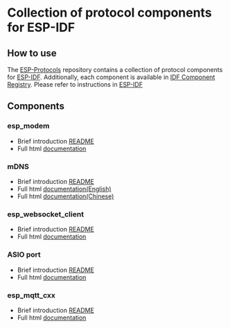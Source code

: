# Collection of protocol components for ESP-IDF

## How to use

The [ESP-Protocols](https://github.com/espressif/esp-protocols) repository contains a collection of protocol components for [ESP-IDF](https://github.com/espressif/esp-idf).
Additionally, each component is available in [IDF Component Registry](https://components.espressif.com). 
Please refer to instructions in [ESP-IDF](https://github.com/espressif/esp-idf)

## Components

### esp_modem

* Brief introduction [README](components/esp_modem/README.md)
* Full html [documentation](https://docs.espressif.com/projects/esp-protocols/esp_modem/docs/latest/index.html)

### mDNS

* Brief introduction [README](components/mdns/README.md)
* Full html [documentation(English)](https://docs.espressif.com/projects/esp-protocols/mdns/docs/latest/en/index.html)
* Full html [documentation(Chinese)](https://docs.espressif.com/projects/esp-protocols/mdns/docs/latest/zh_CN/index.html)

### esp_websocket_client

* Brief introduction [README](components/esp_websocket_client/README.md)
* Full html [documentation](https://docs.espressif.com/projects/esp-protocols/esp_websocket_client/docs/latest/index.html)

### ASIO port

* Brief introduction [README](components/asio/README.md)
* Full html [documentation](https://docs.espressif.com/projects/esp-protocols/asio/docs/latest/index.html)

### esp_mqtt_cxx

* Brief introduction [README](components/esp_mqtt_cxx/README.md)
* Full html [documentation](https://docs.espressif.com/projects/esp-protocols/esp_mqtt_cxx/docs/latest/index.html)
